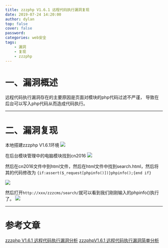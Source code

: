 ```yaml
---
title: zzzphp V1.6.1 远程代码执行漏洞复现
date: 2019-07-24 14:20:00
author: dylan
top: false
cover: false
password: 
categories: web安全
tags: 
    - 漏洞
    - 复现
    - zzzphp
---
```

# 一、漏洞概述

远程代码执行漏洞存在的主要原因是页面对模块的php代码过滤不严谨，
导致在后台可以写入php代码从而造成代码执行。

***
# 二、漏洞复现

本地搭建zzzphp V1.6.1环境
![](https://raw.githubusercontent.com/dylan903/ImgUrl/master/Img/20190724141219.png)

在后台模块管理中的电脑模块找到cn2016
![](https://raw.githubusercontent.com/dylan903/ImgUrl/master/Img/20190724141335.png)

然后在cn2016文件中到html文件，然后在html文件中找到search.html，然后将其的代码修改为
`{if:assert($_request[phpinfo()])}phpinfo();{end if}`

![](https://raw.githubusercontent.com/dylan903/ImgUrl/master/Img/20190724141523.png)

然后打开`http://xxx/zzzcms/search/`就可以看到我们刚刚输入的phpinfo()执行了。
![](https://raw.githubusercontent.com/dylan903/ImgUrl/master/Img/20190724141748.png)

***
# 参考文章
[zzzphp V1.6.1 远程代码执行漏洞分析](https://xz.aliyun.com/t/4471)
[zzzphpV1.6.1 远程代码执行漏洞简单分析](https://www.anquanke.com/post/id/173991)